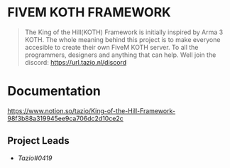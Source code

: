 # FIVEM KOTH FRAMEWORK
 > The King of the Hill(KOTH) Framework is initially inspired by Arma 3 KOTH. The whole meaning behind this project is to make everyone accesible to create their own FiveM KOTH server.
 > To all the programmers, designers and anything that can help. Well join the discord: https://url.tazio.nl/discord

# Documentation
https://www.notion.so/tazio/King-of-the-Hill-Framework-98f3b88a319945ee9ca706dc2d10ce2c

## Project Leads
- *Tazio#0419*
